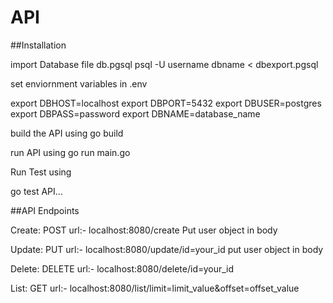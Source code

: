 # API

##Installation

import Database file db.pgsql
psql -U username dbname < dbexport.pgsql

set enviornment variables in .env

export DBHOST=localhost
export DBPORT=5432
export DBUSER=postgres
export DBPASS=password
export DBNAME=database_name

build the API using 
go build

run API using
go run main.go

Run Test using

go test API...

##API Endpoints

Create:
POST  url:-  localhost:8080/create
Put user object in body

Update:
PUT  url:- localhost:8080/update/id=your_id
put user object in body

Delete:
DELETE url:- localhost:8080/delete/id=your_id

List:
GET   url:-  localhost:8080/list/limit=limit_value&offset=offset_value
